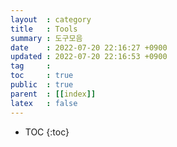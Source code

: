 ```yaml
---
layout  : category
title   : Tools
summary : 도구모음
date    : 2022-07-20 22:16:27 +0900
updated : 2022-07-20 22:16:53 +0900
tag     : 
toc     : true
public  : true
parent  : [[index]]
latex   : false
---
```

* TOC
{:toc}

# 
